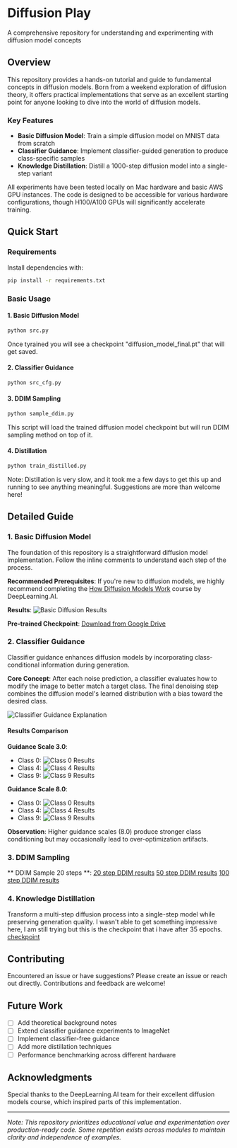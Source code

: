 # Diffusion Play
A comprehensive repository for understanding and experimenting with diffusion model concepts

## Overview
This repository provides a hands-on tutorial and guide to fundamental concepts in diffusion models. Born from a weekend exploration of diffusion theory, it offers practical implementations that serve as an excellent starting point for anyone looking to dive into the world of diffusion models.

### Key Features
- **Basic Diffusion Model**: Train a simple diffusion model on MNIST data from scratch
- **Classifier Guidance**: Implement classifier-guided generation to produce class-specific samples
- **Knowledge Distillation**: Distill a 1000-step diffusion model into a single-step variant

All experiments have been tested locally on Mac hardware and basic AWS GPU instances. The code is designed to be accessible for various hardware configurations, though H100/A100 GPUs will significantly accelerate training.

## Quick Start

### Requirements
Install dependencies with:
```bash
pip install -r requirements.txt
```

### Basic Usage

#### 1. Basic Diffusion Model

```bash
python src.py
```

Once tyrained you will see a checkpoint "diffusion_model_final.pt" that will get saved. 

#### 2. Classifier Guidance 

```bash
python src_cfg.py
```

#### 3. DDIM Sampling

```bash
python sample_ddim.py
```

This script will load the trained diffusion model checkpoint but will run DDIM sampling method on top of it. 

#### 4. Distillation 

```bash
python train_distilled.py
```

Note: Distillation is very slow, and it took me a few days to get this up and running to see anything meaningful. Suggestions are more than welcome here! 


## Detailed Guide

### 1. Basic Diffusion Model
The foundation of this repository is a straightforward diffusion model implementation. Follow the inline comments to understand each step of the process.

**Recommended Prerequisites**: If you're new to diffusion models, we highly recommend completing the [How Diffusion Models Work](https://www.deeplearning.ai/short-courses/how-diffusion-models-work/) course by DeepLearning.AI.

**Results**:
![Basic Diffusion Results](./basic_transformer_diffusion.png)

**Pre-trained Checkpoint**: [Download from Google Drive](https://drive.google.com/file/d/1Md2c9AKDnFSX-5fOtwmy_H7JJex2Y4re/view?usp=sharing)

### 2. Classifier Guidance
Classifier guidance enhances diffusion models by incorporating class-conditional information during generation.

**Core Concept**: After each noise prediction, a classifier evaluates how to modify the image to better match a target class. The final denoising step combines the diffusion model's learned distribution with a bias toward the desired class.

![Classifier Guidance Explanation](./cfg_explain.png)

#### Results Comparison

**Guidance Scale 3.0**:
- Class 0: ![Class 0 Results](./classifier_guidance_scale_3_results/samples_class_0.png)
- Class 4: ![Class 4 Results](./classifier_guidance_scale_3_results/samples_class_4.png)
- Class 9: ![Class 9 Results](./classifier_guidance_scale_3_results/samples_class_9.png)

**Guidance Scale 8.0**:
- Class 0: ![Class 0 Results](./classifier_guidance_scale_8_results/samples_class_0.png)
- Class 4: ![Class 4 Results](./classifier_guidance_scale_8_results/samples_class_4.png)
- Class 9: ![Class 9 Results](./classifier_guidance_scale_8_results/samples_class_9.png)

**Observation**: Higher guidance scales (8.0) produce stronger class conditioning but may occasionally lead to over-optimization artifacts.

### 3. DDIM Sampling

** DDIM Sample 20 steps **:
[20 step DDIM results](./ddim_samples_20_steps.png)
[50 step DDIM results](./ddim_samples_50_steps.png)
[100 step DDIM results](./ddim_samples_100_steps.png)


### 4. Knowledge Distillation
Transform a multi-step diffusion process into a single-step model while preserving generation quality. I wasn't able to get something impressive here, I am still trying but this is the checkpoint that i have after 35 epochs. [checkpoint](https://drive.google.com/file/d/18xN60F-bS0_rxatPkevdq91kjWNVMut9/view?usp=sharing)

## Contributing
Encountered an issue or have suggestions? Please create an issue or reach out directly. Contributions and feedback are welcome!

## Future Work
- [ ] Add theoretical background notes
- [ ] Extend classifier guidance experiments to ImageNet
- [ ] Implement classifier-free guidance
- [ ] Add more distillation techniques
- [ ] Performance benchmarking across different hardware

## Acknowledgments
Special thanks to the DeepLearning.AI team for their excellent diffusion models course, which inspired parts of this implementation.

---
*Note: This repository prioritizes educational value and experimentation over production-ready code. Some repetition exists across modules to maintain clarity and independence of examples.*